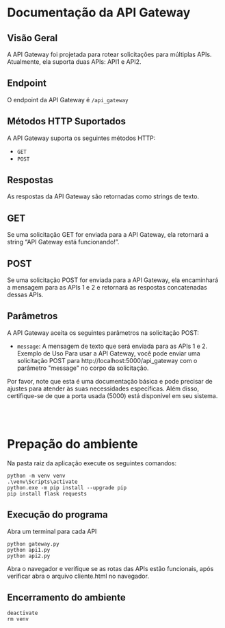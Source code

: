 # Documentação da API Gateway
## Visão Geral

A API Gateway foi projetada para rotear solicitações para múltiplas APIs. Atualmente, ela suporta duas APIs: API1 e API2.

## Endpoint
O endpoint da API Gateway é ```/api_gateway```

## Métodos HTTP Suportados
A API Gateway suporta os seguintes métodos HTTP:
* ```GET```
* ```POST```

## Respostas
As respostas da API Gateway são retornadas como strings de texto.

## GET
Se uma solicitação GET for enviada para a API Gateway, ela retornará a string “API Gateway está funcionando!”.

## POST
Se uma solicitação POST for enviada para a API Gateway, ela encaminhará a mensagem para as APIs 1 e 2 e retornará as respostas concatenadas dessas APIs.

## Parâmetros
A API Gateway aceita os seguintes parâmetros na solicitação POST:
* ```message```: A mensagem de texto que será enviada para as APIs 1 e 2.
Exemplo de Uso
Para usar a API Gateway, você pode enviar uma solicitação POST para http://localhost:5000/api_gateway com o parâmetro "message" no corpo da solicitação.

Por favor, note que esta é uma documentação básica e pode precisar de ajustes para atender às suas necessidades específicas. Além disso, certifique-se de que a porta usada (5000) está disponível em seu sistema.

</br></br>

# Prepação do ambiente
Na pasta raiz da aplicação execute os seguintes comandos:
```
python -m venv venv
.\venv\Scripts\activate
python.exe -m pip install --upgrade pip
pip install flask requests
```
## Execução do programa 
Abra um terminal para cada API
```
python gateway.py
python api1.py
python api2.py
```
Abra o navegador e verifique se as rotas das APIs estão funcionais, após verificar abra o arquivo cliente.html no  navegador.

## Encerramento do ambiente
```
deactivate
rm venv
```